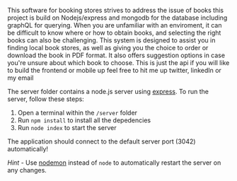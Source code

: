 
This software for booking stores strives to address the issue of books this project is build on Nodejs/express and mongodb for the database including graphQL for querying. When you are unfamiliar with an enviroment, it can be difficult to know where or how to obtain books, and selecting the right books can also be challenging. This system is designed to assist you in finding local book stores, as well as giving you the choice to order or download the book in PDF format. It also offers suggestion options in case you're unsure about which book to choose. 
This is just the api if you will like to build the frontend or mobile up feel free to hit me up twitter, linkedIn or my email



The server folder contains a node.js server using [express](https://expressjs.com/). To run the server, follow these steps:

1. Open a terminal within the `/server` folder 
2. Run `npm install` to install all the depedencies 
3. Run `node index` to start the server 

The application should connect to the default server port (3042) automatically! 

_Hint_ - Use [nodemon](https://www.npmjs.com/package/nodemon) instead of `node` to automatically restart the server on any changes.